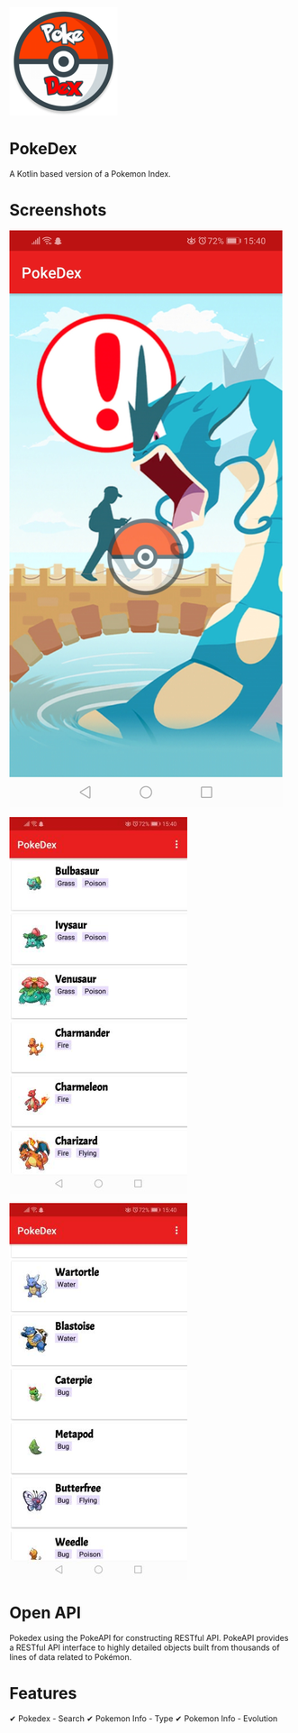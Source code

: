 ![App Icon](https://github.com/Irvin-Gideon/PokeDex/blob/master/app/src/main/res/mipmap-xxxhdpi/ic_launcher_round.png)

# PokeDex
A Kotlin based version of a Pokemon Index.

# Screenshots
![Image of Splash Screen](https://github.com/Irvin-Gideon/PokeDex/blob/master/app/src/main/res/drawable/Screenshot_20200803-154013.jpg)

![In app image 1](https://github.com/Irvin-Gideon/PokeDex/blob/master/app/src/main/res/drawable/Screenshot_20200803-154021.jpg)

![In app image 2](https://github.com/Irvin-Gideon/PokeDex/blob/master/app/src/main/res/drawable/Screenshot_20200803-154033.jpg)

# Open API
Pokedex using the PokeAPI for constructing RESTful API.
PokeAPI provides a RESTful API interface to highly detailed objects built from thousands of lines of data related to Pokémon.


# Features 
✔ Pokedex - Search
✔ Pokemon Info - Type
✔ Pokemon Info - Evolution







